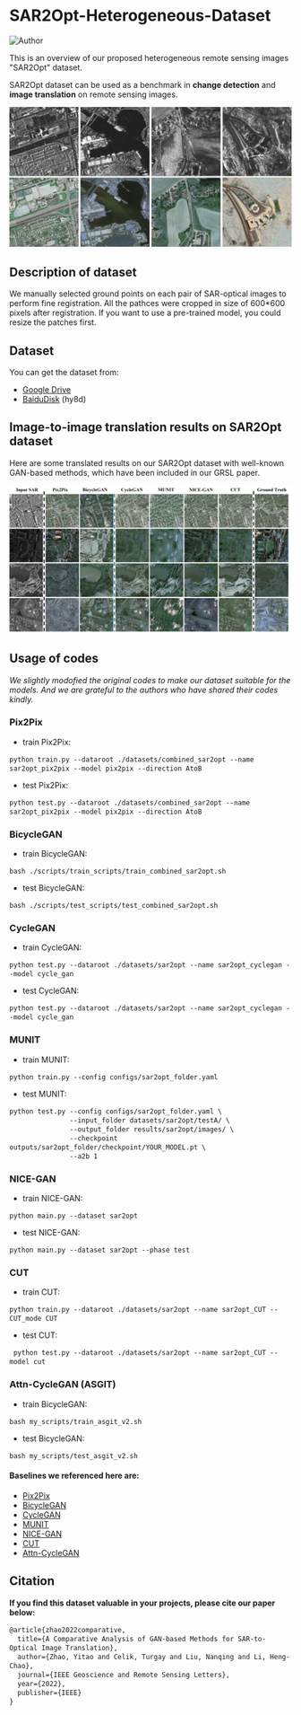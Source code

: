 # SAR2Opt-Heterogeneous-Dataset

![Author](https://img.shields.io/badge/Author-MarsZYT-orange.svg)

This is an overview of our proposed heterogeneous remote sensing images "SAR2Opt" dataset.  

SAR2Opt dataset can be used as a benchmark in __change detection__ and __image translation__ on remote sensing images.

![Examples](imgs/Honeyview_sar2opt.png)  


## Description of dataset
We manually selected ground points on each pair of SAR-optical images to perform fine registration. All the pathces were cropped in size of 600*600 pixels after registration. If you want to use a pre-trained model, you could resize the patches first.

## Dataset
You can get the dataset from:  
- [Google Drive](https://drive.google.com/file/d/1XB9pWq-tVdxQsbVALxbYIF0Em90J4kkR/view?usp=sharing)  
- [BaiduDisk](https://pan.baidu.com/s/1xQ1nc2aPFdJ99SI2upl5Tg) (hy8d)


## Image-to-image translation results on __SAR2Opt dataset__
Here are some translated results on our SAR2Opt dataset with well-known GAN-based methods, which have been included in our GRSL paper.


![results](imgs/Honeyview_translated_results.png)

## Usage of codes
_We slightly modofied the original codes to make our dataset suitable for the models. And we are grateful to the authors who have shared their codes kindly._

### **Pix2Pix**  
- train Pix2Pix: 
```
python train.py --dataroot ./datasets/combined_sar2opt --name sar2opt_pix2pix --model pix2pix --direction AtoB
```  
- test Pix2Pix:
```
python test.py --dataroot ./datasets/combined_sar2opt --name sar2opt_pix2pix --model pix2pix --direction AtoB
```

### **BicycleGAN**
- train BicycleGAN:
```
bash ./scripts/train_scripts/train_combined_sar2opt.sh
```
- test BicycleGAN:
```
bash ./scripts/test_scripts/test_combined_sar2opt.sh
```

### **CycleGAN**
- train CycleGAN:
```
python test.py --dataroot ./datasets/sar2opt --name sar2opt_cyclegan --model cycle_gan
```
- test CycleGAN:
```
python test.py --dataroot ./datasets/sar2opt --name sar2opt_cyclegan --model cycle_gan
```

### **MUNIT**
- train MUNIT:
```
python train.py --config configs/sar2opt_folder.yaml
```
- test MUNIT:
```
python test.py --config configs/sar2opt_folder.yaml \
               --input_folder datasets/sar2opt/testA/ \
               --output_folder results/sar2opt/images/ \
               --checkpoint outputs/sar2opt_folder/checkpoint/YOUR_MODEL.pt \
               --a2b 1 
```

### **NICE-GAN**
- train NICE-GAN:
```
python main.py --dataset sar2opt
```
- test NICE-GAN:
```
python main.py --dataset sar2opt --phase test
```

### **CUT**
- train CUT:
```
python train.py --dataroot ./datasets/sar2opt --name sar2opt_CUT --CUT_mode CUT
```
- test CUT:
```
 python test.py --dataroot ./datasets/sar2opt --name sar2opt_CUT --model cut
```

### **Attn-CycleGAN (ASGIT)**
- train BicycleGAN:
```
bash my_scripts/train_asgit_v2.sh
```
- test BicycleGAN:
```
bash my_scripts/test_asgit_v2.sh
```


  
#### Baselines we referenced here are:
- [Pix2Pix](https://github.com/junyanz/pytorch-CycleGAN-and-pix2pix)
- [BicycleGAN](https://github.com/junyanz/BicycleGAN)
- [CycleGAN](https://github.com/junyanz/pytorch-CycleGAN-and-pix2pix)
- [MUNIT](https://github.com/NVlabs/MUNIT)
- [NICE-GAN](https://github.com/alpc91/NICE-GAN-pytorch)
- [CUT](https://github.com/taesungp/contrastive-unpaired-translation)  
- [Attn-CycleGAN]()




## Citation
__If you find this dataset valuable in your projects, please cite our paper below:__

```
@article{zhao2022comparative,
  title={A Comparative Analysis of GAN-based Methods for SAR-to-Optical Image Translation},
  author={Zhao, Yitao and Celik, Turgay and Liu, Nanqing and Li, Heng-Chao},
  journal={IEEE Geoscience and Remote Sensing Letters},
  year={2022},
  publisher={IEEE}
}
```
